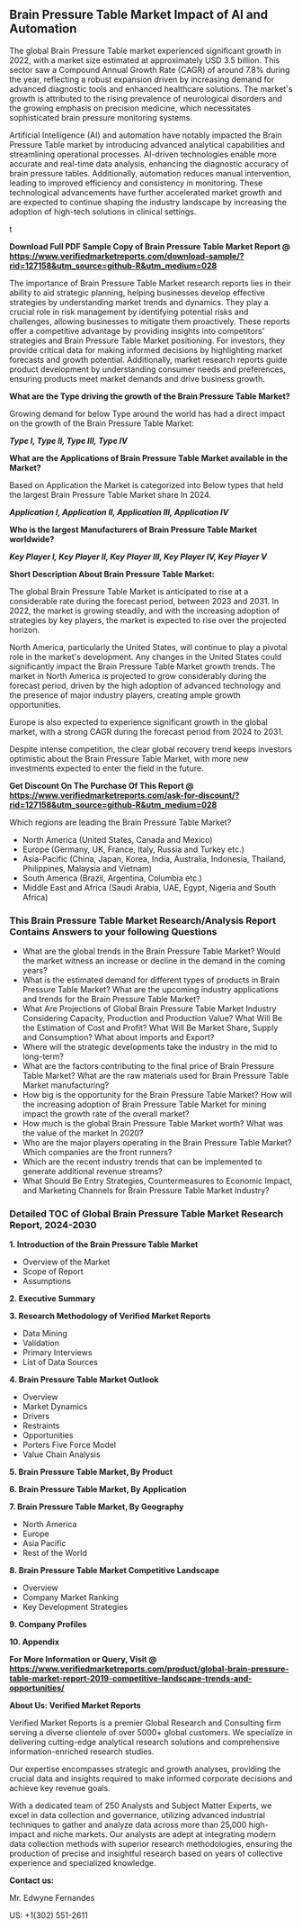 <h2>Brain Pressure Table Market Impact of AI and Automation</h2><p>The global Brain Pressure Table market experienced significant growth in 2022, with a market size estimated at approximately USD 3.5 billion. This sector saw a Compound Annual Growth Rate (CAGR) of around 7.8% during the year, reflecting a robust expansion driven by increasing demand for advanced diagnostic tools and enhanced healthcare solutions. The market's growth is attributed to the rising prevalence of neurological disorders and the growing emphasis on precision medicine, which necessitates sophisticated brain pressure monitoring systems.</p><p>Artificial Intelligence (AI) and automation have notably impacted the Brain Pressure Table market by introducing advanced analytical capabilities and streamlining operational processes. AI-driven technologies enable more accurate and real-time data analysis, enhancing the diagnostic accuracy of brain pressure tables. Additionally, automation reduces manual intervention, leading to improved efficiency and consistency in monitoring. These technological advancements have further accelerated market growth and are expected to continue shaping the industry landscape by increasing the adoption of high-tech solutions in clinical settings.</p>t</p><p id="" class=""><strong>Download Full PDF Sample Copy of Brain Pressure Table Market Report @ <a href="https://www.verifiedmarketreports.com/download-sample/?rid=127158&utm_source=github-R&utm_medium=028" target="_blank">https://www.verifiedmarketreports.com/download-sample/?rid=127158&utm_source=github-R&utm_medium=028</a></strong></p><p>The importance of&nbsp;Brain Pressure Table Market research reports lies in their ability to aid strategic planning, helping businesses develop effective strategies by understanding market trends and dynamics. They play a crucial role in risk management by identifying potential risks and challenges, allowing businesses to mitigate them proactively. These reports offer a competitive advantage by providing insights into competitors' strategies and Brain Pressure Table Market positioning. For investors, they provide critical data for making informed decisions by highlighting market forecasts and growth potential. Additionally, market research reports guide product development by understanding consumer needs and preferences, ensuring products meet market demands and drive business growth.</p><p><strong>What are the&nbsp;Type driving the growth of the Brain Pressure Table Market?</strong></p><p id="" class="">Growing demand for below Type around the world has had a direct impact on the growth of the Brain Pressure Table Market:</p><em><strong>Type I, Type II, Type III, Type IV</strong></em></p><strong>What are the&nbsp;Applications&nbsp;of Brain Pressure Table Market available in the Market?</strong></p><p id="" class="">Based on Application the Market is categorized into Below types that held the largest Brain Pressure Table Market share In 2024.</p><em><strong>Application I, Application II, Application III, Application IV</strong></em></p><strong>Who is the largest Manufacturers of Brain Pressure Table Market worldwide?</strong></p><p><em><strong>Key Player I, Key Player II, Key Player III, Key Player IV, Key Player V</strong></em></p><p id="" class=""><strong>Short Description About Brain Pressure Table Market:</strong></p><p>The global Brain Pressure Table Market is anticipated to rise at a considerable rate during the forecast period, between 2023 and 2031. In 2022, the market is growing steadily, and with the increasing adoption of strategies by key players, the market is expected to rise over the projected horizon.</p><p>North America, particularly the United States, will continue to play a pivotal role in the market's development. Any changes in the United States could significantly impact the Brain Pressure Table Market growth trends. The market in North America is projected to grow considerably during the forecast period, driven by the high adoption of advanced technology and the presence of major industry players, creating ample growth opportunities.</p><p>Europe is also expected to experience significant growth in the global market, with a strong CAGR during the forecast period from 2024 to 2031.</p><p>Despite intense competition, the clear global recovery trend keeps investors optimistic about the Brain Pressure Table Market, with more new investments expected to enter the field in the future.</p><p id="" class=""><strong>Get Discount On The Purchase Of This Report @ <a href="https://www.verifiedmarketreports.com/ask-for-discount/?rid=127158&utm_source=github-R&utm_medium=028" target="_blank">https://www.verifiedmarketreports.com/ask-for-discount/?rid=127158&utm_source=github-R&utm_medium=028</a></strong></p>Which regions are leading the Brain Pressure Table Market?</p><ul><li>North America (United States, Canada and Mexico)</li><li>Europe (Germany, UK, France, Italy, Russia and Turkey etc.)</li><li>Asia-Pacific (China, Japan, Korea, India, Australia, Indonesia, Thailand, Philippines, Malaysia and Vietnam)</li><li>South America (Brazil, Argentina, Columbia etc.)</li><li>Middle East and Africa (Saudi Arabia, UAE, Egypt, Nigeria and South Africa)</li></ul><h3 id="" class="">This Brain Pressure Table Market Research/Analysis Report Contains Answers to your following Questions</h3><ul><li>What are the global trends in the Brain Pressure Table Market? Would the market witness an increase or decline in the demand in the coming years?</li><li>What is the estimated demand for different types of products in Brain Pressure Table Market? What are the upcoming industry applications and trends for the Brain Pressure Table Market?</li><li>What Are Projections of Global Brain Pressure Table Market Industry Considering Capacity, Production and Production Value? What Will Be the Estimation of Cost and Profit? What Will Be Market Share, Supply and Consumption? What about imports and Export?</li><li>Where will the strategic developments take the industry in the mid to long-term?</li><li>What are the factors contributing to the final price of Brain Pressure Table Market? What are the raw materials used for Brain Pressure Table Market manufacturing?</li><li>How big is the opportunity for the Brain Pressure Table Market? How will the increasing adoption of Brain Pressure Table Market for mining impact the growth rate of the overall market?</li><li>How much is the global Brain Pressure Table Market worth? What was the value of the market In 2020?</li><li>Who are the major players operating in the Brain Pressure Table Market? Which companies are the front runners?</li><li>Which are the recent industry trends that can be implemented to generate additional revenue streams?</li><li>What Should Be Entry Strategies, Countermeasures to Economic Impact, and Marketing Channels for Brain Pressure Table Market Industry?</li></ul><h3 id="" class="">Detailed TOC of Global Brain Pressure Table Market Research Report, 2024-2030</h3><p id="" class=""><strong>1. Introduction of the Brain Pressure Table Market</strong></p><ul><li>Overview of the Market</li><li>Scope of Report</li><li>Assumptions</li></ul><p id="" class=""><strong>2. Executive Summary</strong></p><p id="" class=""><strong>3. Research Methodology of Verified Market Reports</strong></p><ul><li>Data Mining</li><li>Validation</li><li>Primary Interviews</li><li>List of Data Sources</li></ul><p id="" class=""><strong>4. Brain Pressure Table Market Outlook</strong></p><ul><li>Overview</li><li>Market Dynamics</li><li>Drivers</li><li>Restraints</li><li>Opportunities</li><li>Porters Five Force Model</li><li>Value Chain Analysis</li></ul><p id="" class=""><strong>5. Brain Pressure Table Market, By Product</strong></p><p id="" class=""><strong>6. Brain Pressure Table Market, By Application</strong></p><p id="" class=""><strong>7. Brain Pressure Table Market, By Geography</strong></p><ul><li>North America</li><li>Europe</li><li>Asia Pacific</li><li>Rest of the World</li></ul><p id="" class=""><strong>8. Brain Pressure Table Market Competitive Landscape</strong></p><ul><li>Overview</li><li>Company Market Ranking</li><li>Key Development Strategies</li></ul><p id="" class=""><strong>9. Company Profiles</strong></p><p id="" class=""><strong>10. Appendix</strong></p><p id="" class=""><strong>For More Information or Query, Visit @ <a href="https://www.verifiedmarketreports.com/product/global-brain-pressure-table-market-report-2019-competitive-landscape-trends-and-opportunities/" target="_blank">https://www.verifiedmarketreports.com/product/global-brain-pressure-table-market-report-2019-competitive-landscape-trends-and-opportunities/</a></strong></p><p id="" class=""><strong>About Us: Verified Market Reports</strong></p><p id="" class="">Verified Market Reports is a premier Global Research and Consulting firm serving a diverse clientele of over 5000+ global customers. We specialize in delivering cutting-edge analytical research solutions and comprehensive information-enriched research studies.</p><p id="" class="">Our expertise encompasses strategic and growth analyses, providing the crucial data and insights required to make informed corporate decisions and achieve key revenue goals.</p><p id="" class="">With a dedicated team of 250 Analysts and Subject Matter Experts, we excel in data collection and governance, utilizing advanced industrial techniques to gather and analyze data across more than 25,000 high-impact and niche markets. Our analysts are adept at integrating modern data collection methods with superior research methodologies, ensuring the production of precise and insightful research based on years of collective experience and specialized knowledge.</p><p id="" class=""><strong>Contact us:</strong></p><p id="" class="">Mr. Edwyne Fernandes</p><p id="" class="">US: +1(302) 551-2611</p>